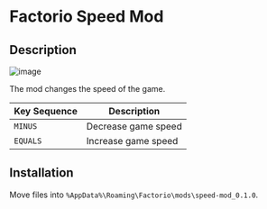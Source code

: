 # Factorio Speed Mod

## Description

![image](https://user-images.githubusercontent.com/12753171/69190690-d6dab700-0b18-11ea-8fcb-405a9e5bf330.png)

The mod changes the speed of the game.

| Key Sequence | Description |
| -- | -- |
| `MINUS` | Decrease game speed |
| `EQUALS` | Increase game speed |

## Installation

Move files into `%AppData%\Roaming\Factorio\mods\speed-mod_0.1.0`.
